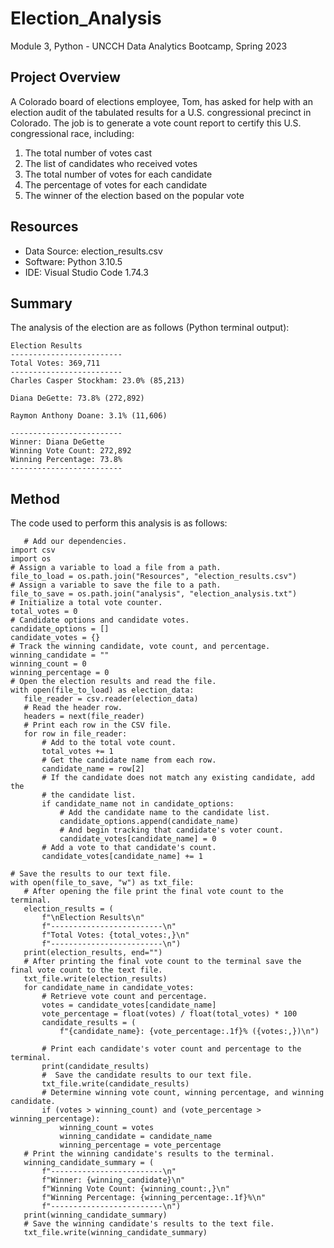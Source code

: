 # Election_Analysis
Module 3, Python - UNCCH Data Analytics Bootcamp, Spring 2023

## Project Overview
A Colorado board of elections employee, Tom, has asked for help with an election audit of the tabulated results for a U.S. congressional precinct in Colorado. The job is to generate a vote count report to certify this U.S. congressional race, including: 

1. The total number of votes cast
2. The list of candidates who received votes
3. The total number of votes for each candidate
4. The percentage of votes for each candidate
5. The winner of the election based on the popular vote

## Resources
- Data Source: election_results.csv
- Software: Python 3.10.5
- IDE: Visual Studio Code 1.74.3

## Summary
The analysis of the election are as follows (Python terminal output):

    Election Results
    -------------------------
    Total Votes: 369,711     
    -------------------------
    Charles Casper Stockham: 23.0% (85,213)

    Diana DeGette: 73.8% (272,892)

    Raymon Anthony Doane: 3.1% (11,606)

    -------------------------
    Winner: Diana DeGette
    Winning Vote Count: 272,892
    Winning Percentage: 73.8%
    -------------------------

## Method
The code used to perform this analysis is as follows: 

 ```
    # Add our dependencies.
import csv
import os
# Assign a variable to load a file from a path.
file_to_load = os.path.join("Resources", "election_results.csv")
# Assign a variable to save the file to a path.
file_to_save = os.path.join("analysis", "election_analysis.txt")
# Initialize a total vote counter.
total_votes = 0
# Candidate options and candidate votes.
candidate_options = []
candidate_votes = {}
# Track the winning candidate, vote count, and percentage.
winning_candidate = ""
winning_count = 0
winning_percentage = 0
# Open the election results and read the file.
with open(file_to_load) as election_data:
    file_reader = csv.reader(election_data)
    # Read the header row.
    headers = next(file_reader)
    # Print each row in the CSV file.
    for row in file_reader:
        # Add to the total vote count.
        total_votes += 1
        # Get the candidate name from each row.
        candidate_name = row[2]
        # If the candidate does not match any existing candidate, add the
        # the candidate list.
        if candidate_name not in candidate_options:
            # Add the candidate name to the candidate list.
            candidate_options.append(candidate_name)
            # And begin tracking that candidate's voter count.
            candidate_votes[candidate_name] = 0
        # Add a vote to that candidate's count.
        candidate_votes[candidate_name] += 1

# Save the results to our text file.
with open(file_to_save, "w") as txt_file:
    # After opening the file print the final vote count to the terminal.
    election_results = (
        f"\nElection Results\n"
        f"-------------------------\n"
        f"Total Votes: {total_votes:,}\n"
        f"-------------------------\n")
    print(election_results, end="")
    # After printing the final vote count to the terminal save the final vote count to the text file.
    txt_file.write(election_results)
    for candidate_name in candidate_votes:
        # Retrieve vote count and percentage.
        votes = candidate_votes[candidate_name]
        vote_percentage = float(votes) / float(total_votes) * 100
        candidate_results = (
            f"{candidate_name}: {vote_percentage:.1f}% ({votes:,})\n")

        # Print each candidate's voter count and percentage to the terminal.
        print(candidate_results)
        #  Save the candidate results to our text file.
        txt_file.write(candidate_results)
        # Determine winning vote count, winning percentage, and winning candidate.
        if (votes > winning_count) and (vote_percentage > winning_percentage):
            winning_count = votes
            winning_candidate = candidate_name
            winning_percentage = vote_percentage
    # Print the winning candidate's results to the terminal.
    winning_candidate_summary = (
        f"-------------------------\n"
        f"Winner: {winning_candidate}\n"
        f"Winning Vote Count: {winning_count:,}\n"
        f"Winning Percentage: {winning_percentage:.1f}%\n"
        f"-------------------------\n")
    print(winning_candidate_summary)
    # Save the winning candidate's results to the text file.
    txt_file.write(winning_candidate_summary)
